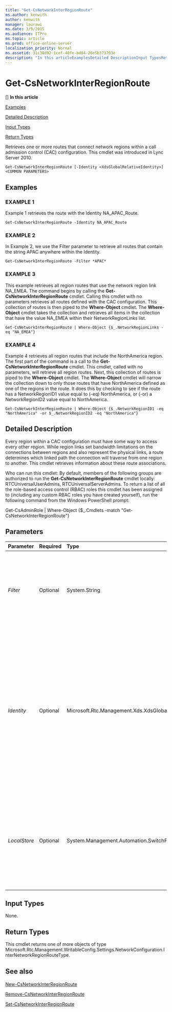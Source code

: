 ```yaml
---
title: "Get-CsNetworkInterRegionRoute"
ms.author: kenwith
author: kenwith
manager: laurawi
ms.date: 3/9/2015
ms.audience: ITPro
ms.topic: article
ms.prod: office-online-server
localization_priority: Normal
ms.assetid: 31c38d92-1cef-40fe-bd04-26e5b373703e
description: "In this articleExamplesDetailed DescriptionInput TypesReturn Types"
---
```


# Get-CsNetworkInterRegionRoute
[]
 **In this article**
  
[Examples](#sectionSection0)
  
[Detailed Description](#sectionSection1)
  
[Input Types](#sectionSection2)
  
[Return Types](#sectionSection3)
  
Retrieves one or more routes that connect network regions within a call admission control (CAC) configuration. This cmdlet was introduced in Lync Server 2010.
  
```
Get-CsNetworkInterRegionRoute [-Identity <XdsGlobalRelativeIdentity>] <COMMON PARAMETERS>
```

## Examples
<a name="sectionSection0"> </a>

### EXAMPLE 1

Example 1 retrieves the route with the Identity NA_APAC_Route.
  
```
Get-CsNetworkInterRegionRoute -Identity NA_APAC_Route
```

### EXAMPLE 2

In Example 2, we use the Filter parameter to retrieve all routes that contain the string APAC anywhere within the Identity.
  
```
Get-CsNetworkInterRegionRoute -Filter *APAC*
```

### EXAMPLE 3

This example retrieves all region routes that use the network region link NA_EMEA. The command begins by calling the **Get-CsNetworkInterRegionRoute** cmdlet. Calling this cmdlet with no parameters retrieves all routes defined with the CAC configuration. This collection of routes is then piped to the **Where-Object** cmdlet. The **Where-Object** cmdlet takes the collection and retrieves all items in the collection that have the value NA_EMEA within their NetworkRegionLinks list. 
  
```
Get-CsNetworkInterRegionRoute | Where-Object {$_.NetworkRegionLinks -eq "NA_EMEA"}
```

### EXAMPLE 4

Example 4 retrieves all region routes that include the NorthAmerica region. The first part of the command is a call to the **Get-CsNetworkInterRegionRoute** cmdlet. This cmdlet, called with no parameters, will retrieve all region routes. Next, this collection of routes is piped to the **Where-Object** cmdlet. The **Where-Object** cmdlet will narrow the collection down to only those routes that have NorthAmerica defined as one of the regions in the route. It does this by checking to see if the route has a NetworkRegionID1 value equal to (-eq) NorthAmerica, or (-or) a NetworkRegionID2 value equal to NorthAmerica. 
  
```
Get-CsNetworkInterRegionRoute | Where-Object {$_.NetworkRegionID1 -eq "NorthAmerica" -or $_.NetworkRegionID2 -eq "NorthAmerica"}
```

## Detailed Description
<a name="sectionSection1"> </a>

Every region within a CAC configuration must have some way to access every other region. While region links set bandwidth limitations on the connections between regions and also represent the physical links, a route determines which linked path the connection will traverse from one region to another. This cmdlet retrieves information about these route associations.
  
Who can run this cmdlet: By default, members of the following groups are authorized to run the **Get-CsNetworkInterRegionRoute** cmdlet locally: RTCUniversalUserAdmins, RTCUniversalServerAdmins. To return a list of all the role-based access control (RBAC) roles this cmdlet has been assigned to (including any custom RBAC roles you have created yourself), run the following command from the Windows PowerShell prompt: 
  
Get-CsAdminRole | Where-Object {$_.Cmdlets -match "Get-CsNetworkInterRegionRoute"}
  
## Parameters
<a name="sectionSection1"> </a>

|**Parameter**|**Required**|**Type**|**Description**|
|:-----|:-----|:-----|:-----|
| _Filter_ <br/> |Optional  <br/> |System.String  <br/> |A string that allows you to retrieve routes based on matching the Identity values to the wildcard string passed as a value to this parameter.  <br/> |
| _Identity_ <br/> |Optional  <br/> |Microsoft.Rtc.Management.Xds.XdsGlobalRelativeIdentity  <br/> |The unique identifier for the network region route you want to retrieve. Network region routes are created only at the global scope, so this identifier does not need to specify a scope. Instead, it contains a string that is a unique name that identifies a particular route.  <br/> |
| _LocalStore_ <br/> |Optional  <br/> |System.Management.Automation.SwitchParameter  <br/> |Retrieves the network interregion route information from the local replica of the Central Management store, rather than the Central Management store itself.  <br/> |
   
## Input Types
<a name="sectionSection2"> </a>

None.
  
## Return Types
<a name="sectionSection3"> </a>

This cmdlet returns one of more objects of type Microsoft.Rtc.Management.WritableConfig.Settings.NetworkConfiguration.InterNetworkRegionRouteType.
  
## See also
<a name="sectionSection3"> </a>

#### 

[New-CsNetworkInterRegionRoute](new-csnetworkinterregionroute.md)
  
[Remove-CsNetworkInterRegionRoute](remove-csnetworkinterregionroute.md)
  
[Set-CsNetworkInterRegionRoute](set-csnetworkinterregionroute.md)

